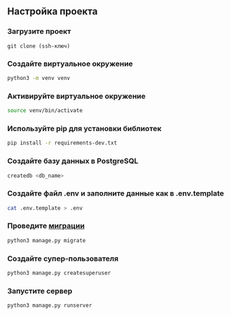 ## Настройка проекта

### Загрузите проект

```git clone (ssh-ключ)```

### Создайте виртуальное окружение

```bash
python3 -m venv venv
```

### Активируйте виртуальное окружение

```bash
source venv/bin/activate
```

### Используйте pip для установки библиотек

```bash
pip install -r requirements-dev.txt
```

### Создайте базу данных в PostgreSQL

```bash
createdb <db_name>
```

### Создайте файл .env и заполните данные как в .env.template

```bash
cat .env.template > .env
```

### Проведите [миграции](https://docs.djangoproject.com/en/4.1/topics/migrations/)

```bash
python3 manage.py migrate
```

### Создайте супер-пользователя

```bash
python3 manage.py createsuperuser
```

### Запустите сервер

```bash
python3 manage.py runserver
```
